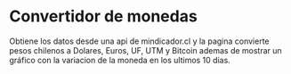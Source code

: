 # Convertidor de monedas
Obtiene los datos desde una api de mindicador.cl y la pagina convierte pesos chilenos a Dolares, Euros, UF, UTM y Bitcoin ademas de mostrar un gráfico con la variacion de la moneda en los ultimos 10 dias.